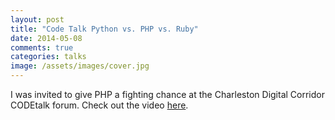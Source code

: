 ```yaml
---
layout: post
title: "Code Talk Python vs. PHP vs. Ruby"
date: 2014-05-08
comments: true
categories: talks
image: /assets/images/cover.jpg
---
```


I was invited to give PHP a fighting chance at the Charleston Digital Corridor CODEtalk forum. Check out the video [here](http://vimeo.com/93199441).

